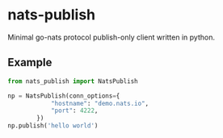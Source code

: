 # nats-publish

Minimal go-nats protocol publish-only client written in python.

## Example

```py
from nats_publish import NatsPublish

np = NatsPublish(conn_options={
            "hostname": "demo.nats.io",
            "port": 4222,
        })
np.publish('hello world')
```